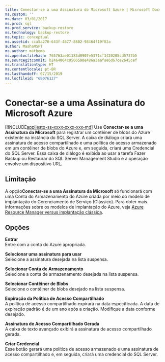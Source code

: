 ```yaml
---
title: Conectar-se a uma Assinatura do Microsoft Azure | Microsoft Docs
ms.custom: ''
ms.date: 03/01/2017
ms.prod: sql
ms.prod_service: backup-restore
ms.technology: backup-restore
ms.topic: conceptual
ms.assetid: cca5a270-643f-4677-8802-98464f19f82a
author: MashaMSFT
ms.author: mathoma
ms.openlocfilehash: 765763ae01183d0907e5371cf1420205cd5737b5
ms.sourcegitcommit: b2464064c0566590e486a3aafae6d67ce2645cef
ms.translationtype: HT
ms.contentlocale: pt-BR
ms.lasthandoff: 07/15/2019
ms.locfileid: "68076127"
---
```

# <a name="connect-to-a-microsoft-azure-subscription"></a>Conectar-se a uma Assinatura do Microsoft Azure
[!INCLUDE[appliesto-ss-xxxx-xxxx-xxx-md](../../includes/appliesto-ss-xxxx-xxxx-xxx-md.md)]
Use **Conectar-se a uma Assinatura da Microsoft** para registrar um contêiner de blobs do Azure existente na instância do SQL Server.  A caixa de diálogo criará uma assinatura de acesso compartilhado e uma política de acesso armazenado em um contêiner de blobs do Azure e, em seguida, criará uma Credencial do SQL Server.  Essa caixa de diálogo é exibida ao usar a tarefa Fazer Backup ou Restaurar do SQL Server Management Studio e a operação envolve um dispositivo URL.

## <a name="limitation"></a>Limitação
A opção**Conectar-se a uma Assinatura da Microsoft** só funcionará com uma Conta do Armazenamento do Azure criada por meio do modelo de implantação do Gerenciamento de Serviço (Clássico).  Para obter mais informações sobre os modelos de implantação do Azure, veja [Azure Resource Manager versus implantação clássica](https://azure.microsoft.com/documentation/articles/resource-manager-deployment-model/).

## <a name="options"></a>Opções
**Entrar**     
Entre com a conta do Azure apropriada.

**Selecionar uma assinatura para usar**      
Selecione a assinatura desejada na lista suspensa.

**Selecionar Conta de Armazenamento**  
Selecione a conta de armazenamento desejada na lista suspensa.

**Selecionar Contêiner de Blobs**   
Selecione o contêiner de blobs desejado na lista suspensa.

**Expiração da Política de Acesso Compartilhado**   
A política de acesso compartilhado expirará na data especificada.  A data de expiração padrão é de um ano após a criação.  Modifique a data conforme desejado.

**Assinatura de Acesso Compartilhado Gerada**   
A caixa de texto avançado exibirá a assinatura de acesso compartilhado gerada.

**Criar Credencial**   
Esse botão gerará uma política de acesso armazenado e uma assinatura de acesso compartilhado e, em seguida, criará uma credencial do SQL Server.
